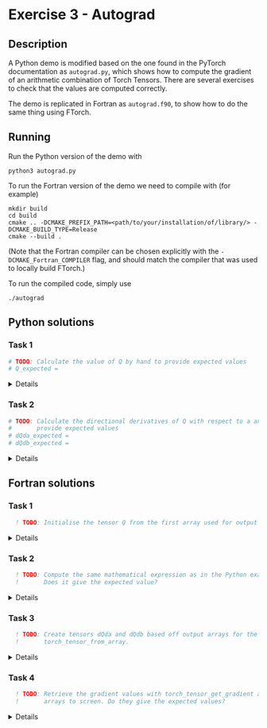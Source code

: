 # Exercise 3 - Autograd

## Description

A Python demo is modified based on the one found in the PyTorch documentation as
`autograd.py`, which shows how to compute the gradient of an arithmetic
combination of Torch Tensors. There are several exercises to check that the
values are computed correctly.

The demo is replicated in Fortran as `autograd.f90`, to show how to do the same
thing using FTorch.

## Running

Run the Python version of the demo with
```
python3 autograd.py
```

To run the Fortran version of the demo we need to compile with (for example)
```
mkdir build
cd build
cmake .. -DCMAKE_PREFIX_PATH=<path/to/your/installation/of/library/> -DCMAKE_BUILD_TYPE=Release
cmake --build .
```

(Note that the Fortran compiler can be chosen explicitly with the `-DCMAKE_Fortran_COMPILER` flag,
and should match the compiler that was used to locally build FTorch.)

To run the compiled code, simply use
```
./autograd
```

## Python solutions

### Task 1

```python
# TODO: Calculate the value of Q by hand to provide expected values
# Q_expected =
```

<details>

We have
$$Q = 3 (a^3 - b^2/3) = 3a^3 - b^2$$
Now
$$a=[2, 3] \implies a^3 = [8, 27]$$
and
$$b=[6, 4] \implies b^2 = [36, 16]$$
so
$$Q = 3 [8, 27] - [36, 16] = [24, 81] - [36, 16] = [-12, 65]$$

```python
# Calculate the value of Q by hand to provide expected values
Q_expected = torch.tensor([-12.0, 65.0])
```

</details>

### Task 2

```python
# TODO: Calculate the directional derivatives of Q with respect to a and b by hand to
#       provide expected values
# dQda_expected =
# dQdb_expected =
```

<details>

We have
$$Q = 3 (a^3 - b^2/3) = 3a^3 - b^2$$
so
$$\frac{\partial Q}{\partial a} = 9a^2$$
and
$$\frac{\partial Q}{\partial b} = -2b$$

In code:
```python
# Calculate the directional derivatives of Q with respect to a and b by hand to
# provide expected values
dQda_expected = 9 * a**2
dQdb_expected = -2 * b
```

</details>

## Fortran solutions

### Task 1

```fortran
  ! TODO: Initialise the tensor Q from the first array used for output with torch_tensor_from_array
```

<details>

```fortran
  ! Initialise Q from the first array used for output
  call torch_tensor_from_array(Q, out_data1, torch_kCPU)
```

</details>

### Task 2

```fortran
  ! TODO: Compute the same mathematical expression as in the Python example and print it to screen.
  !       Does it give the expected value?
```

<details>

```fortran
  ! Compute the same mathematical expression as in the Python example and print it to screen.
  Q = multiplier * (a**3 - b * b / divisor)
  write (*,*) "Q = 3 * (a^3 - b*b/3) = 3*a^3 - b^2 = ", out_data1(:)
```

The output should be
```
Q = 3 * (a^3 - b*b/3) = 3*a^3 - b^2 =   -12.0000000       65.0000000
```

</details>

### Task 3

```fortran
  ! TODO: Create tensors dQda and dQdb based off output arrays for the gradients with
  !       torch_tensor_from_array.
```

<details>

```fortran
  ! Create tensors dQda and dQdb based off output arrays for the gradients
  call torch_tensor_from_array(dQda, out_data2, torch_kCPU)
  call torch_tensor_from_array(dQdb, out_data3, torch_kCPU)
```

</details>

### Task 4

```fortran
  ! TODO: Retrieve the gradient values with torch_tensor_get_gradient and print the corresponding
  !       arrays to screen. Do they give the expected values?
```

<details>

```fortran
  ! Retrieve the gradient values and print the corresponding arrays to screen
  call torch_tensor_get_gradient(dQda, a)
  call torch_tensor_get_gradient(dQdb, b)
  write(*,*) "dQda = 9*a^2 = ", out_data2
  write(*,*) "dQdb = - 2*b = ", out_data3
```

The output should be
```
dQda = 9*a^2 =    36.0000000       81.0000000
dQdb = - 2*b =   -12.0000000      -8.00000000
```

</details>

